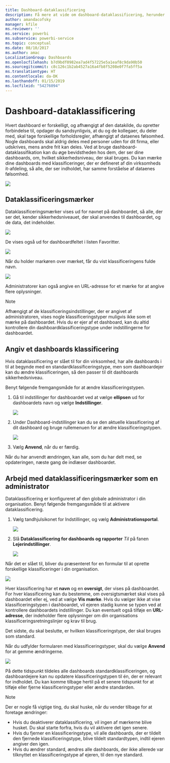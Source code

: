 ```yaml
---
title: Dashboard-dataklassificering
description: Få mere at vide om dashboard-dataklassificering, herunder hvordan en administrator skal konfigurere det, og hvordan dashboard-ejere kan ændre klassificeringen.
author: amandacofsky
manager: kfile
ms.reviewer: ''
ms.service: powerbi
ms.subservice: powerbi-service
ms.topic: conceptual
ms.date: 08/10/2017
ms.author: amac
LocalizationGroup: Dashboards
ms.openlocfilehash: b7d9bdf0982ea7ad4f57225e5a1eaf8c9da90b50
ms.sourcegitcommit: c8c126c1b2ab4527a16a4fb8f5208e0f7fa5ff5a
ms.translationtype: HT
ms.contentlocale: da-DK
ms.lasthandoff: 01/15/2019
ms.locfileid: "54276094"
---
```

# <a name="dashboard-data-classification"></a>Dashboard-dataklassificering
Hvert dashboard er forskelligt, og afhængigt af den datakilde, du opretter forbindelse til, opdager du sandsynligvis, at du og de kollegaer, du deler med, skal tage forskellige forholdsregler, afhængigt af dataenes følsomhed. Nogle dashboards skal aldrig deles med personer uden for dit firma, eller udskrives, mens andre frit kan deles. Ved at bruge dashboard-dataklassifikation kan du øge bevidstheden hos dem, der ser dine dashboards, om, hvilket sikkerhedsniveau, der skal bruges. Du kan mærke dine dashboards med klassificeringer, der er defineret af din virksomheds it-afdeling, så alle, der ser indholdet, har samme forståelse af dataenes følsomhed.

![](media/service-data-classification/dashboard_tagged_as_hbi.png)

## <a name="data-classification-tags"></a>Dataklassificeringsmærker
Dataklassificeringsmærker vises ud for navnet på dashboardet, så alle, der ser det, kender sikkerhedsniveauet, der skal anvendes til dashboardet, og de data, det indeholder.

![](media/service-data-classification/tag_next_to_title.png)

De vises også ud for dashboardfeltet i listen Favoritter.

![](media/service-data-classification/tag_on_dashboard_tile.png)

Når du holder markøren over mærket, får du vist klassificeringens fulde navn.

![](media/service-data-classification/tag_tooltip.png)

Administratorer kan også angive en URL-adresse for et mærke for at angive flere oplysninger.

> [!NOTE]
> Afhængigt af de klassificeringsindstillinger, der er angivet af administratoren, vises nogle klassificeringstyper muligvis ikke som et mærke på dashboardet. Hvis du er ejer af et dashboard, kan du altid kontrollere din dashboardklassificeringstype under indstillingerne for dashboardet.
> 
> 

## <a name="setting-a-dashboards-classification"></a>Angiv et dashboards klassificering
Hvis dataklassificering er slået til for din virksomhed, har alle dashboards i til at begynde med en standardklassificeringstype, men som dashboardejer kan du ændre klassificeringen, så den passer til dit dashboards sikkerhedsniveau.

Benyt følgende fremgangsmåde for at ændre klassificeringstypen.

1. Gå til indstillinger for dashboardet ved at vælge **ellipsen** ud for dashboardets navn og vælge **Indstillinger**.
   
    ![](media/service-data-classification/dashboard_settings.png)
2. Under Dashboard-indstillinger kan du se den aktuelle klassificering af dit dashboard og bruge rullemenuen for at ændre klassificeringstypen.
   
    ![](media/service-data-classification/classification_setting_dropdown.png)
3. Vælg **Anvend**, når du er færdig.

Når du har anvendt ændringen, kan alle, som du har delt med, se opdateringen, næste gang de indlæser dashboardet.

## <a name="working-with-data-classification-tags-as-an-admin"></a>Arbejd med dataklassificeringsmærker som en administrator
Dataklassificering er konfigureret af den globale administrator i din organisation. Benyt følgende fremgangsmåde til at aktivere dataklassificering.

1. Vælg tandhjulsikonet for Indstillinger, og vælg **Administrationsportal**.
   
    ![](media/service-data-classification/admin_portal_in_settings.png)
2. Slå **Dataklassificering for dashboards og rapporter** *Til* på fanen **Lejerindstillinger**.
   
    ![](media/service-data-classification/data_classification_switch_location.png)

Når det er slået til, bliver du præsenteret for en formular til at oprette forskellige klassificeringer i din organisation.

![](media/service-data-classification/blank_classification_form.png)

Hver klassificering har et **navn** og en **oversigt**, der vises på dashboardet. For hver klassificering kan du bestemme, om oversigtsmærket skal vises på dashboardet eller ej, ved at vælge **Vis mærke**. Hvis du vælger ikke at vise klassificeringstypen i dashboardet, vil ejeren stadig kunne se typen ved at kontrollere dashboardets indstillinger. Du kan eventuelt også tilføje en **URL-adresse**, der indeholder flere oplysninger om din organisations klassificeringsretningslinjer og krav til brug.  

Det sidste, du skal beslutte, er hvilken klassificeringstype, der skal bruges som standard.  

Når du udfylder formularen med klassificeringstyper, skal du vælge **Anvend** for at gemme ændringerne.

![](media/service-data-classification/filled_in_classification_form.png)

På dette tidspunkt tildeles alle dashboards standardklassificeringen, og dashboardejere kan nu opdatere klassificeringstypen til én, der er relevant for indholdet. Du kan komme tilbage hertil på et senere tidspunkt for at tilføje eller fjerne klassificeringstyper eller ændre standarden.  

> [!NOTE]
> Der er nogle få vigtige ting, du skal huske, når du vender tilbage for at foretage ændringer:
> 
> * Hvis du deaktiverer dataklassificering, vil ingen af mærkerne blive husket. Du skal starte forfra, hvis du vil aktivere det igen senere.  
> * Hvis du fjerner en klassificeringstype, vil alle dashboards, der er tildelt den fjernede klassificeringstype, blive tildelt standardtypen, indtil ejeren angiver den igen.  
> * Hvis du ændrer standard, ændres alle dashboards, der ikke allerede var tilknyttet en klassificeringstype af ejeren, til den nye standard.
> 
> 

